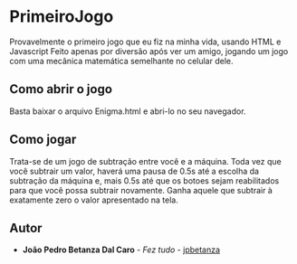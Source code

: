 # PrimeiroJogo

Provavelmente o primeiro jogo que eu fiz na minha vida, usando HTML e Javascript
Feito apenas por diversão após ver um amigo, jogando um jogo com uma mecânica matemática semelhante no celular dele.

## Como abrir o jogo

Basta baixar o arquivo Enigma.html e abri-lo no seu navegador.

## Como jogar

Trata-se de um jogo de subtração entre você e a máquina.
Toda vez que você subtrair um valor, haverá uma pausa de 0.5s até a escolha da subtração da máquina e, mais 0.5s até que os botoes sejam reabilitados para que você possa subtrair novamente.
Ganha aquele que subtrair à exatamente zero o valor apresentado na tela.

## Autor

* **João Pedro Betanza Dal Caro** - *Fez tudo* - [jpbetanza](https://github.com/jpbetanza)

